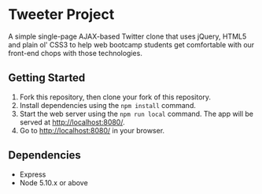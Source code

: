 # Tweeter Project

A simple single-page AJAX-based Twitter clone that uses jQuery, HTML5 and plain ol' CSS3 to help web bootcamp students get comfortable with our front-end chops with those technologies.

## Getting Started

1. Fork this repository, then clone your fork of this repository.
2. Install dependencies using the `npm install` command.
3. Start the web server using the `npm run local` command. The app will be served at <http://localhost:8080/>.
4. Go to <http://localhost:8080/> in your browser.

## Dependencies

- Express
- Node 5.10.x or above
